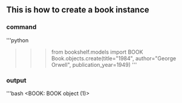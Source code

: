 ## This is how to create a book instance

### command
'''python
>>> from bookshelf.models import BOOK
>>> Book.objects.create(title="1984", author="George Orwell", publication_year=1949)
'''



### output
'''bash
<BOOK: BOOK object (1)>
